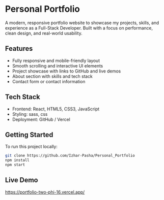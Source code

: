 # Personal Portfolio

A modern, responsive portfolio website to showcase my projects, skills, and experience as a Full-Stack Developer. Built with a focus on performance, clean design, and real-world usability.

## Features

- Fully responsive and mobile-friendly layout
- Smooth scrolling and interactive UI elements
- Project showcase with links to GitHub and live demos
- About section with skills and tech stack
- Contact form or contact information

## Tech Stack

- Frontend: React, HTML5, CSS3, JavaScript
- Styling: sass, css
- Deployment: GitHub / Vercel

## Getting Started

To run this project locally:

```bash
git clone https://github.com/Izhar-Pasha/Personal_Portfolio
npm install
npm start
```

## Live Demo

https://portfolio-two-phi-16.vercel.app/
